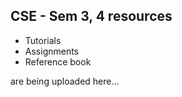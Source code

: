 ## CSE - Sem 3, 4 resources
- Tutorials 
- Assignments 
- Reference book                 

are being uploaded here...
